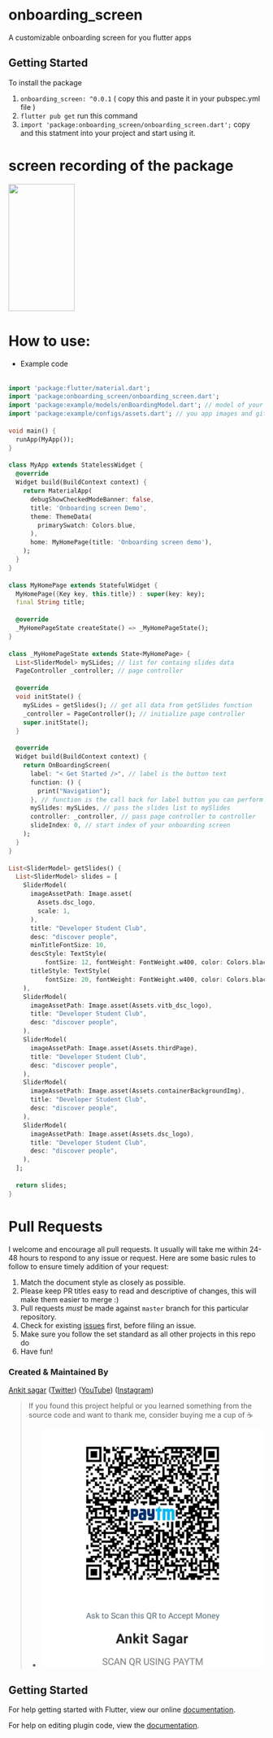 # onboarding_screen
A customizable onboarding screen for you flutter apps

## Getting Started

To install the package
1. `onboarding_screen: ^0.0.1` ( copy this and paste it in your pubspec.yml file )
2. `flutter pub get` run this command
3. `import 'package:onboarding_screen/onboarding_screen.dart';` copy and this statment into your project and start using it.

# screen recording of the package
<img src="https://github.com/beximo/onboarding_screen/blob/master/readme_files/demo.gif?raw=true" width="130" height="250"/>

# How to use:
* Example code

```dart

import 'package:flutter/material.dart';
import 'package:onboarding_screen/onboarding_screen.dart';
import 'package:example/models/onBoardingModel.dart'; // model of your onBoarding Screen
import 'package:example/configs/assets.dart'; // you app images and gif in assets folder

void main() {
  runApp(MyApp());
}

class MyApp extends StatelessWidget {
  @override
  Widget build(BuildContext context) {
    return MaterialApp(
      debugShowCheckedModeBanner: false,
      title: 'Onboarding screen Demo',
      theme: ThemeData(
        primarySwatch: Colors.blue,
      ),
      home: MyHomePage(title: 'Onboarding screen demo'),
    );
  }
}

class MyHomePage extends StatefulWidget {
  MyHomePage({Key key, this.title}) : super(key: key);
  final String title;

  @override
  _MyHomePageState createState() => _MyHomePageState();
}

class _MyHomePageState extends State<MyHomePage> {
  List<SliderModel> mySLides; // list for containg slides data
  PageController _controller; // page controller

  @override
  void initState() {
    mySLides = getSlides(); // get all data from getSlides function
    _controller = PageController(); // initialize page controller
    super.initState();
  }

  @override
  Widget build(BuildContext context) {
    return OnBoardingScreen(
      label: "< Get Started />", // label is the button text
      function: () {
        print("Navigation");
      }, // function is the call back for label button you can perform action such as navigating to home screen or any thing
      mySlides: mySLides, // pass the slides list to mySlides 
      controller: _controller, // pass page controller to controller
      slideIndex: 0, // start index of your onboarding screen
    );
  }
}

List<SliderModel> getSlides() {
  List<SliderModel> slides = [
    SliderModel(
      imageAssetPath: Image.asset(
        Assets.dsc_logo,
        scale: 1,
      ),
      title: "Developer Student Club",
      desc: "discover people",
      minTitleFontSize: 10,
      descStyle: TextStyle(
          fontSize: 12, fontWeight: FontWeight.w400, color: Colors.black),
      titleStyle: TextStyle(
          fontSize: 20, fontWeight: FontWeight.w400, color: Colors.black),
    ),
    SliderModel(
      imageAssetPath: Image.asset(Assets.vitb_dsc_logo),
      title: "Developer Student Club",
      desc: "discover people",
    ),
    SliderModel(
      imageAssetPath: Image.asset(Assets.thirdPage),
      title: "Developer Student Club",
      desc: "discover people",
    ),
    SliderModel(
      imageAssetPath: Image.asset(Assets.containerBackgroundImg),
      title: "Developer Student Club",
      desc: "discover people",
    ),
    SliderModel(
      imageAssetPath: Image.asset(Assets.dsc_logo),
      title: "Developer Student Club",
      desc: "discover people",
    ),
  ];

  return slides;
}

```


# Pull Requests

I welcome and encourage all pull requests. It usually will take me within 24-48 hours to respond to any issue or request. Here are some basic rules to follow to ensure timely addition of your request:

1.  Match the document style as closely as possible.
2.  Please keep PR titles easy to read and descriptive of changes, this will make them easier to merge :)
3.  Pull requests _must_ be made against `master` branch for this particular repository.
4.  Check for existing [issues](https://github.com/woinbo/onboarding_screen/issues) first, before filing an issue.
5.  Make sure you follow the set standard as all other projects in this repo do
6.  Have fun!

### Created & Maintained By

[Ankit sagar](https://github.com/woinbo) ([Twitter](https://www.twitter.com/woinbo)) ([YouTube](https://www.youtube.com/c/beximo))
([Instagram](https://www.instagram.com/woinbo))

> If you found this project helpful or you learned something from the source code and want to thank me, consider buying me a cup of :coffee:
>
> - ![PayTm](./readme_files/PayTM.jpg)



## Getting Started

For help getting started with Flutter, view our online
[documentation](http://flutter.io/).

For help on editing plugin code, view the [documentation](https://flutter.io/platform-plugins/#edit-code).
